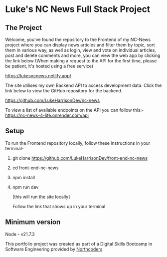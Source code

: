 # Luke's NC News Full Stack Project

## The Project

Welcome, you've found the repository to the Frontend of my NC-News project where you can display news articles and filter them by topic, sort them in various way, as well as login, view and vote on individual articles, post and delete comments and more, you can view the web app by clicking the link below (When making a request to the API for the first time, please be patient, it's hosted using a free service)

https://lukesncnews.netlify.app/

The site utilises my own Backend API to access development data.
Click the link below to view the GitHub repository for the backend.

https://github.com/LukeHarrisonDev/nc-news

To view a list of available endpoints on the API you can follow this:-
https://nc-news-4-life.onrender.com/api

## Setup

To run the Frontend repository locally, follow these instructions in your terminal-

1. git clone https://github.com/LukeHarrisonDev/front-end-nc-news
2. cd front-end-nc-news
3. npm install
4. npm run dev

    [this will run the site locally]

    Follow the link that shows up in your terminal

## Minimum version

Node - v21.7.3

This portfolio project was created as part of a Digital Skills Bootcamp in Software Engineering provided by [Northcoders](https://northcoders.com/)
